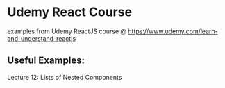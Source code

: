 # Udemy React Course  
examples from Udemy ReactJS course @ https://www.udemy.com/learn-and-understand-reactjs

## Useful Examples:
Lecture 12: Lists of Nested Components
